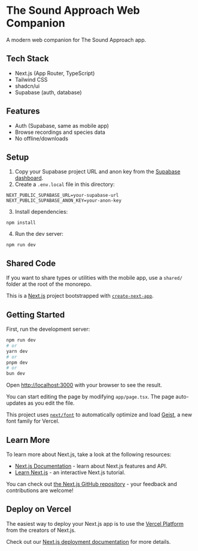 # The Sound Approach Web Companion

A modern web companion for The Sound Approach app.

## Tech Stack

- Next.js (App Router, TypeScript)
- Tailwind CSS
- shadcn/ui
- Supabase (auth, database)

## Features

- Auth (Supabase, same as mobile app)
- Browse recordings and species data
- No offline/downloads

## Setup

1. Copy your Supabase project URL and anon key from the [Supabase dashboard](https://app.supabase.com/).
2. Create a `.env.local` file in this directory:

```
NEXT_PUBLIC_SUPABASE_URL=your-supabase-url
NEXT_PUBLIC_SUPABASE_ANON_KEY=your-anon-key
```

3. Install dependencies:

```
npm install
```

4. Run the dev server:

```
npm run dev
```

## Shared Code

If you want to share types or utilities with the mobile app, use a `shared/` folder at the root of the monorepo.

This is a [Next.js](https://nextjs.org) project bootstrapped with [`create-next-app`](https://nextjs.org/docs/app/api-reference/cli/create-next-app).

## Getting Started

First, run the development server:

```bash
npm run dev
# or
yarn dev
# or
pnpm dev
# or
bun dev
```

Open [http://localhost:3000](http://localhost:3000) with your browser to see the result.

You can start editing the page by modifying `app/page.tsx`. The page auto-updates as you edit the file.

This project uses [`next/font`](https://nextjs.org/docs/app/building-your-application/optimizing/fonts) to automatically optimize and load [Geist](https://vercel.com/font), a new font family for Vercel.

## Learn More

To learn more about Next.js, take a look at the following resources:

- [Next.js Documentation](https://nextjs.org/docs) - learn about Next.js features and API.
- [Learn Next.js](https://nextjs.org/learn) - an interactive Next.js tutorial.

You can check out [the Next.js GitHub repository](https://github.com/vercel/next.js) - your feedback and contributions are welcome!

## Deploy on Vercel

The easiest way to deploy your Next.js app is to use the [Vercel Platform](https://vercel.com/new?utm_medium=default-template&filter=next.js&utm_source=create-next-app&utm_campaign=create-next-app-readme) from the creators of Next.js.

Check out our [Next.js deployment documentation](https://nextjs.org/docs/app/building-your-application/deploying) for more details.

